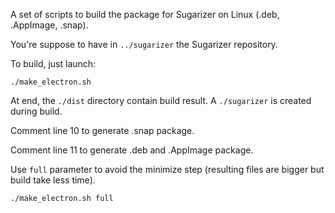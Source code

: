 
A set of scripts to build the package for Sugarizer on Linux (.deb, .AppImage, .snap).

You're suppose to have in `../sugarizer` the Sugarizer repository.

To build, just launch:

    ./make_electron.sh

At end, the `./dist` directory contain build result. A `./sugarizer` is created during build. 

Comment line 10 to generate .snap package.

Comment line 11 to generate .deb and .AppImage package.

Use `full` parameter to avoid the minimize step (resulting files are bigger but build take less time).

    ./make_electron.sh full

